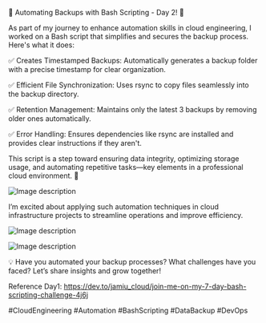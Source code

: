 🌟 Automating Backups with Bash Scripting - Day 2! 🌟

As part of my journey to enhance automation skills in cloud engineering, I worked on a Bash script that simplifies and secures the backup process. Here's what it does:

✅ Creates Timestamped Backups: Automatically generates a backup folder with a precise timestamp for clear organization.

 ✅ Efficient File Synchronization: Uses rsync to copy files seamlessly into the backup directory.

 ✅ Retention Management: Maintains only the latest 3 backups by removing older ones automatically.

 ✅ Error Handling: Ensures dependencies like rsync are installed and provides clear instructions if they aren't.

This script is a step toward ensuring data integrity, optimizing storage usage, and automating repetitive tasks—key elements in a professional cloud environment. 🚀


![Image description](https://dev-to-uploads.s3.amazonaws.com/uploads/articles/vs8dujzjprntk3drbo4g.png)



I’m excited about applying such automation techniques in cloud infrastructure projects to streamline operations and improve efficiency.


![Image description](https://dev-to-uploads.s3.amazonaws.com/uploads/articles/t4h3g11omoy8naa21rru.png)



![Image description](https://dev-to-uploads.s3.amazonaws.com/uploads/articles/9zbwie6xt99hkgrk27zi.JPG)



💡 Have you automated your backup processes? What challenges have you faced? Let’s share insights and grow together!


Reference Day1: https://dev.to/jamiu_cloud/join-me-on-my-7-day-bash-scripting-challenge-4j6j

#CloudEngineering #Automation #BashScripting #DataBackup #DevOps
